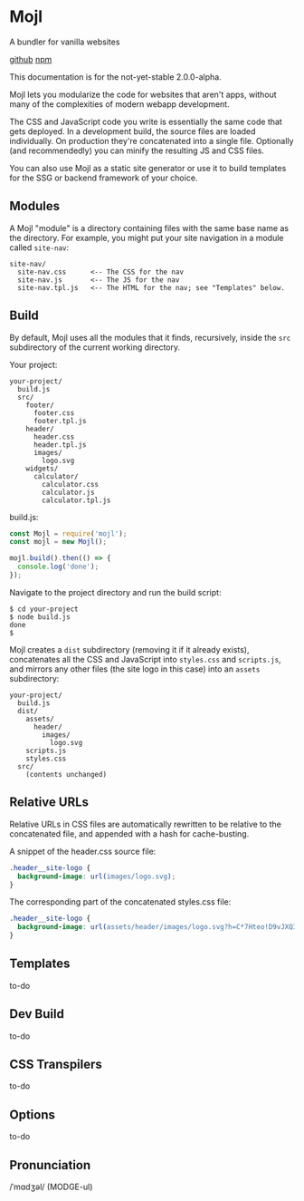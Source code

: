 # Mojl
A bundler for vanilla websites

[github](https://github.com/thomasperi/mojl)
[npm](https://www.npmjs.com/package/mojl)

This documentation is for the not-yet-stable 2.0.0-alpha.

Mojl lets you modularize the code for websites that aren't apps, without many of the complexities of modern webapp development.

The CSS and JavaScript code you write is essentially the same code that gets deployed. In a development build, the source files are loaded individually. On production they're concatenated into a single file. Optionally (and recommendedly) you can minify the resulting JS and CSS files.

You can also use Mojl as a static site generator or use it to build templates for the SSG or backend framework of your choice.


## Modules

A Mojl "module" is a directory containing files with the same base name as the directory. For example, you might put your site navigation in a module called `site-nav`: 

```
site-nav/
  site-nav.css      <-- The CSS for the nav
  site-nav.js       <-- The JS for the nav
  site-nav.tpl.js   <-- The HTML for the nav; see "Templates" below.
```


## Build

By default, Mojl uses all the modules that it finds, recursively, inside the `src` subdirectory of the current working directory.

Your project:
```
your-project/
  build.js
  src/
    footer/
      footer.css
      footer.tpl.js
    header/
      header.css
      header.tpl.js
      images/
        logo.svg
    widgets/
      calculator/
        calculator.css
        calculator.js
        calculator.tpl.js
```

build.js:
```javascript
const Mojl = require('mojl');
const mojl = new Mojl();

mojl.build().then(() => {
  console.log('done');
});
```

Navigate to the project directory and run the build script:
```console
$ cd your-project
$ node build.js
done
$
```

Mojl creates a `dist` subdirectory (removing it if it already exists), concatenates all the CSS and JavaScript into `styles.css` and `scripts.js`, and mirrors any other files (the site logo in this case) into an `assets` subdirectory:

```
your-project/
  build.js
  dist/
    assets/
      header/
        images/
          logo.svg
    scripts.js
    styles.css
  src/
    (contents unchanged)
```


## Relative URLs

Relative URLs in CSS files are automatically rewritten to be relative to the concatenated file, and appended with a hash for cache-busting.

A snippet of the header.css source file:
```css
.header__site-logo {
  background-image: url(images/logo.svg);
}
```

The corresponding part of the concatenated styles.css file:
```css
.header__site-logo {
  background-image: url(assets/header/images/logo.svg?h=C*7Hteo!D9vJXQ3UfzxbwnXaijM~);
}
```

## Templates

to-do


## Dev Build

to-do


## CSS Transpilers

to-do


## Options

to-do


## Pronunciation

/ˈmɑdʒəl/ (MODGE-ul)

